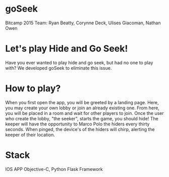 # goSeek
Bitcamp 2015 Team: Ryan Beatty, Corynne Deck, Ulises Giacoman, Nathan Owen

# Let's play Hide and Go Seek!

Have you ever wanted to play hide and go seek, but had no one to play with? We developed goSeek to eliminate this issue. 

# How to play?

When you first open the app, you will be greeted by a landing page. Here, you may create your own lobby or join an already existing one. From here, you will be placed in a room and wait for other players to join. Once the user who create the lobby, "the seeker", starts the game, you should hide! The keeper will have the opportunity to Marco Polo the hiders every thirty seconds. When pinged, the device's of the hiders will chirp, alerting the keeper of their location.



# Stack
IOS APP Objective-C, Python Flask Framework



